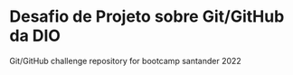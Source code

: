 # Desafio de Projeto sobre Git/GitHub da DIO
Git/GitHub challenge repository for bootcamp santander 2022
